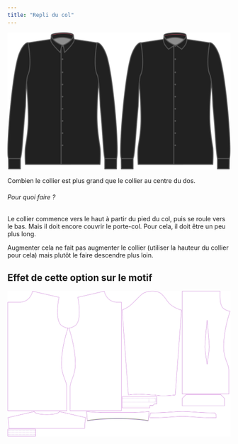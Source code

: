 ```yaml
---
title: "Repli du col"
---
```


![Repli du col](collarroll.svg)

Combien le collier est plus grand que le collier au centre du dos.

<Note>

###### Pour quoi faire ?

Le collier commence vers le haut à partir du pied du col, puis se roule vers le bas. Mais il doit encore couvrir le porte-col. Pour cela, il doit être un peu plus long.

Augmenter cela ne fait pas augmenter le collier (utiliser la hauteur du collier pour cela) mais plutôt le faire descendre plus loin.

</Note>

## Effet de cette option sur le motif

![Cette image montre l'effet de cette option en superposant plusieurs variantes qui ont une valeur différente pour cette option](simon_collarroll_sample.svg "Effet de cette option sur le motif")
